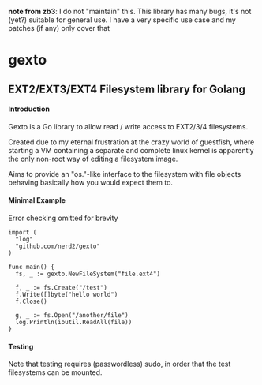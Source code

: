 **note from zb3**: I do not "maintain" this. This library has many bugs, it's not (yet?) suitable for general use. I have a very specific use case and my patches (if any) only cover that

# gexto
## EXT2/EXT3/EXT4 Filesystem library for Golang

#### Introduction

Gexto is a Go library to allow read / write access to EXT2/3/4 filesystems.

Created due to my eternal frustration at the crazy world of guestfish, where starting a VM containing a separate and complete linux kernel is apparently the only non-root way of editing a filesystem image.

Aims to provide an "os."-like interface to the filesystem with file objects behaving basically how you would expect them to.

#### Minimal Example

Error checking omitted for brevity

```
import (
  "log"
  "github.com/nerd2/gexto"
)

func main() {
  fs, _ := gexto.NewFileSystem("file.ext4")
  
  f, _ := fs.Create("/test")
  f.Write([]byte("hello world")
  f.Close()
  
  g, _ := fs.Open("/another/file")
  log.Println(ioutil.ReadAll(file))
}
```  

#### Testing

Note that testing requires (passwordless) sudo, in order that the test filesystems can be mounted.
  



